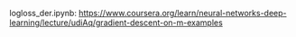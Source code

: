 logloss_der.ipynb: https://www.coursera.org/learn/neural-networks-deep-learning/lecture/udiAq/gradient-descent-on-m-examples
